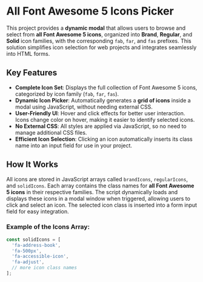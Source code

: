 # All Font Awesome 5 Icons Picker

This project provides a **dynamic modal** that allows users to browse and select from **all Font Awesome 5 icons**, organized into **Brand**, **Regular**, and **Solid** icon families, with the corresponding `fab`, `far`, and `fas` prefixes. This solution simplifies icon selection for web projects and integrates seamlessly into HTML forms.

## Key Features

- **Complete Icon Set**: Displays the full collection of Font Awesome 5 icons, categorized by icon family (`fab`, `far`, `fas`).
- **Dynamic Icon Picker**: Automatically generates a **grid of icons** inside a modal using JavaScript, without needing external CSS.
- **User-Friendly UI**: Hover and click effects for better user interaction. Icons change color on hover, making it easier to identify selected icons.
- **No External CSS**: All styles are applied via JavaScript, so no need to manage additional CSS files.
- **Efficient Icon Selection**: Clicking an icon automatically inserts its class name into an input field for use in your project.

## How It Works

All icons are stored in JavaScript arrays called `brandIcons`, `regularIcons`, and `solidIcons`. Each array contains the class names for **all Font Awesome 5 icons** in their respective families. The script dynamically loads and displays these icons in a modal window when triggered, allowing users to click and select an icon. The selected icon class is inserted into a form input field for easy integration.

### Example of the Icons Array:

```javascript
const solidIcons = [
  'fa-address-book', 
  'fa-500px', 
  'fa-accessible-icon', 
  'fa-adjust', 
  // more icon class names
];
